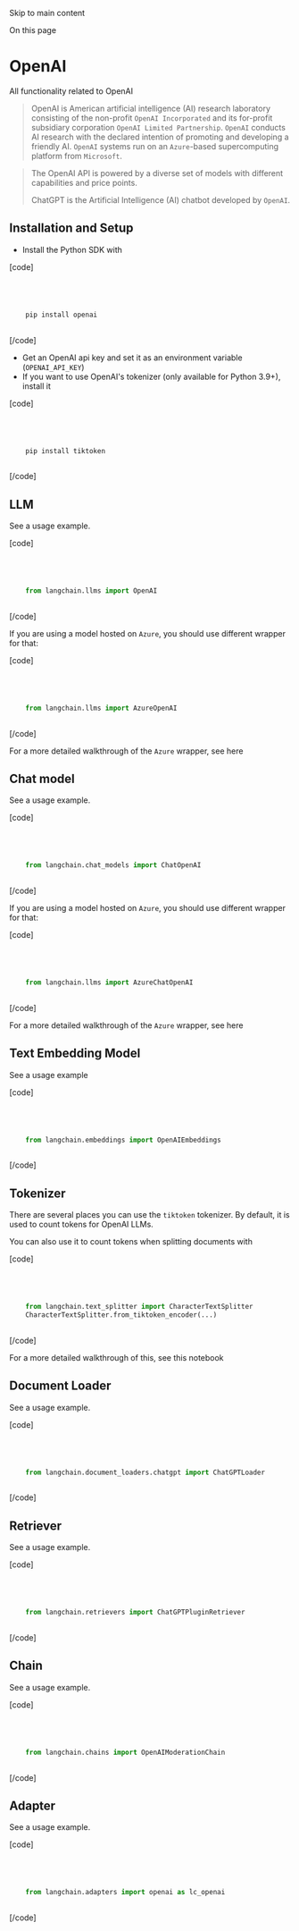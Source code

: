 

Skip to main content

On this page

# OpenAI

All functionality related to OpenAI

> OpenAI is American artificial intelligence (AI) research laboratory consisting of the non-profit `OpenAI Incorporated` and its for-profit subsidiary corporation `OpenAI Limited Partnership`.
> `OpenAI` conducts AI research with the declared intention of promoting and developing a friendly AI. `OpenAI` systems run on an `Azure`-based supercomputing platform from `Microsoft`.

> The OpenAI API is powered by a diverse set of models with different capabilities and price points.
>
> ChatGPT is the Artificial Intelligence (AI) chatbot developed by `OpenAI`.

## Installation and Setup​

  * Install the Python SDK with

[code]
```python




    pip install openai  
    


```
[/code]


  * Get an OpenAI api key and set it as an environment variable (`OPENAI_API_KEY`)
  * If you want to use OpenAI's tokenizer (only available for Python 3.9+), install it

[code]
```python




    pip install tiktoken  
    


```
[/code]


## LLM​

See a usage example.

[code]
```python




    from langchain.llms import OpenAI  
    


```
[/code]


If you are using a model hosted on `Azure`, you should use different wrapper for that:

[code]
```python




    from langchain.llms import AzureOpenAI  
    


```
[/code]


For a more detailed walkthrough of the `Azure` wrapper, see here

## Chat model​

See a usage example.

[code]
```python




    from langchain.chat_models import ChatOpenAI  
    


```
[/code]


If you are using a model hosted on `Azure`, you should use different wrapper for that:

[code]
```python




    from langchain.llms import AzureChatOpenAI  
    


```
[/code]


For a more detailed walkthrough of the `Azure` wrapper, see here

## Text Embedding Model​

See a usage example

[code]
```python




    from langchain.embeddings import OpenAIEmbeddings  
    


```
[/code]


## Tokenizer​

There are several places you can use the `tiktoken` tokenizer. By default, it is used to count tokens for OpenAI LLMs.

You can also use it to count tokens when splitting documents with

[code]
```python




    from langchain.text_splitter import CharacterTextSplitter  
    CharacterTextSplitter.from_tiktoken_encoder(...)  
    


```
[/code]


For a more detailed walkthrough of this, see this notebook

## Document Loader​

See a usage example.

[code]
```python




    from langchain.document_loaders.chatgpt import ChatGPTLoader  
    


```
[/code]


## Retriever​

See a usage example.

[code]
```python




    from langchain.retrievers import ChatGPTPluginRetriever  
    


```
[/code]


## Chain​

See a usage example.

[code]
```python




    from langchain.chains import OpenAIModerationChain  
    


```
[/code]


## Adapter​

See a usage example.

[code]
```python




    from langchain.adapters import openai as lc_openai  
    


```
[/code]


